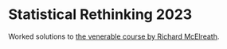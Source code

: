 
# Statistical Rethinking 2023

Worked solutions to [the venerable course by Richard
McElreath](https://github.com/rmcelreath/stat_rethinking_2023).
